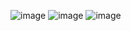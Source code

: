 ![image](https://github.com/user-attachments/assets/6c2f784e-c34c-4aba-81e8-7d7d361662ca)
![image](https://github.com/user-attachments/assets/38346b1d-930a-4259-bd77-253ee461a4d9)
![image](https://github.com/user-attachments/assets/b1a05487-b7ab-4ef9-bfa3-f844eb7a7c9e)
